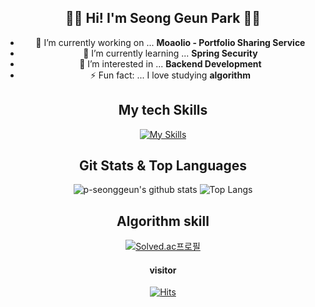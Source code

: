 

<div align="center">
  
<!-- ![header](https://capsule-render.vercel.app/api?type=venom&color=gradient&customColorList=0,2,2,5,30&height=300&section=header&text=Welcome%20to%20p-seonggeun%20!&fontSize=50&fontColor=000000&fontAlign=50) -->

## 👋🏻  Hi! I'm Seong Geun Park 👋🏻

- 🔭 I’m currently working on ... **Moaolio - Portfolio Sharing Service**
- 🌱 I’m currently learning ... **Spring Security**
- 🤔 I’m interested in  ... **Backend Development**
- ⚡ Fun fact: ... I love studying **algorithm**


## My tech Skills
[![My Skills](https://skillicons.dev/icons?i=java,python,spring,hibernate,mysql,bitbucket,git,github&theme=light&perline=4)](https://skillicons.dev)


## Git Stats & Top Languages
![p-seonggeun's github stats](https://github-readme-stats.vercel.app/api?username=p-seonggeun&show_icons=true&theme=ambient_gradient)
![Top Langs](https://github-readme-stats.vercel.app/api/top-langs/?username=p-seonggeun&layout=compact&hide_border=true&theme=ambient_gradient)

## Algorithm skill
<!-- ![Top Langs](https://github-readme-stats.vercel.app/api/top-langs/?username=p-seonggeun&layout=compact) -->

[![Solved.ac프로필](http://mazassumnida.wtf/api/v2/generate_badge?boj=hoitama)](https://solved.ac/hoitama)

#### visitor
[![Hits](https://hits.seeyoufarm.com/api/count/incr/badge.svg?url=https%3A%2F%2Fgithub.com%2Fp-seonggeun%2Fhit-counter&count_bg=%23E53B3B&title_bg=%23555555&icon=clyp.svg&icon_color=%23FFE900&title=hello+visitors&edge_flat=false)](https://hits.seeyoufarm.com)

</div>


<!--
**p-seonggeun/p-seonggeun** is a ✨ _special_ ✨ repository because its `README.md` (this file) appears on your GitHub profile.

Here are some ideas to get you started:

- 🔭 I’m currently working on ...
- 🌱 I’m currently learning ...
- 👯 I’m looking to collaborate on ...
- 🤔 I’m looking for help with ...
- 💬 Ask me about ...
- 📫 How to reach me: ...
- 😄 Pronouns: ...
- ⚡ Fun fact: ...
-->

